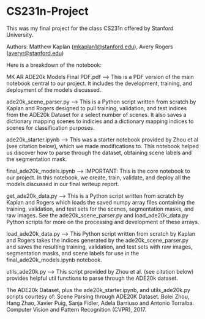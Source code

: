 # CS231n-Project
This was my final project for the class CS231n offered by Stanford University.

Authors: Matthew Kaplan (mkaplan1@stanford.edu), Avery Rogers (averyr@stanford.edu)

Here is a breakdown of the notebook:

MK AR ADE20k Models Final PDF.pdf
--> This is a PDF version of the main notebook central to our project. It includes the development, training, and deployment of the models discussed.

ade20k_scene_parser.py
--> This is a Python script written from scratch by Kaplan and Rogers designed to pull training, validation, and test indices from the ADE20k Dataset for a select number of scenes. It also saves a dictionary mapping scenes to indicies and a dictionary mapping indices to scenes for classification purposes.

ade20k_starter.ipynb
--> This was a starter notebook provided by Zhou et al (see citation below), which we made modifications to. This notebook helped us discover how to parse through the dataset, obtaining scene labels and the segmentation mask.

final_ade20k_models.ipynb
-->  IMPORTANT: This is the core notebook to our project. In this notebook, we create, train, validate, and deploy all the models discussed in our final writeup report.

get_ade20k_data.py
--> This is a Python script written from scratch by Kaplan and Rogers which loads the saved numpy array files containing the training, validation, and test sets for the scenes, segmentation masks, and raw images. See the ade20k_scene_parser.py and load_ade20k_data.py Python scripts for more on the processing and development of these arrays.

load_ade20k_data.py
--> This Python script written from scratch by Kaplan and Rogers takes the indices generated by the ade20k_scene_parser.py and saves the resulting training, validation, and test sets with raw images, segmentation masks, and scene labels for use in the final_ade20k_models.ipynb notebook.

utils_ade20k.py
--> This script provided by Zhou et al. (see citation below) provides helpful util functions to parse through the ADE20k dataset.


The ADE20k Dataset, plus the ade20k_starter.ipynb, and utils_ade20k.py scripts courtesy of:
Scene Parsing through ADE20K Dataset. Bolei Zhou, Hang Zhao, Xavier Puig, Sanja Fidler, Adela Barriuso and Antonio Torralba. Computer Vision and Pattern Recognition (CVPR), 2017.
